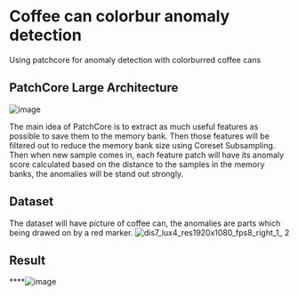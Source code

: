 # Coffee can colorbur anomaly detection
 Using patchcore for anomaly detection with colorburred coffee cans

## PatchCore Large Architecture
![image](https://github.com/user-attachments/assets/1bf49396-9467-4ed5-84be-82c4ba05a5ff)

The main idea of PatchCore is to extract as much useful features as possible to save them to the memory bank. Then those features will be filtered out to reduce the memory bank size using Coreset Subsampling. Then when new sample comes in, each feature patch will have its anomaly score calculated based on the distance to the samples in the memory banks, the anomalies will be stand out strongly.

## Dataset
The dataset will have picture of coffee can, the anomalies are parts which being drawed on by a red marker.
![dis7_lux4_res1920x1080_fps8_right_1_ 2](https://github.com/user-attachments/assets/658b8469-59f9-4156-b17c-b13eb097f189)

## Result
****![image](https://github.com/user-attachments/assets/30ee20e0-5dd6-43c2-9b4c-5f33243dde61)
